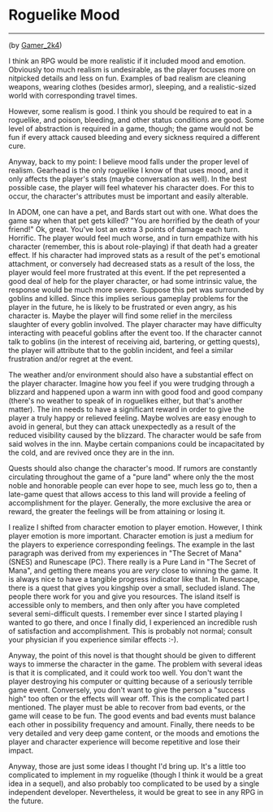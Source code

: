 # Roguelike Mood

---

(by [Gamer_2k4](../../../developer/gamer_2k4.md))

I think an RPG would be more realistic if it included mood and emotion. Obviously too much realism is undesirable, as the player focuses more on nitpicked details and less on fun. Examples of bad realism are cleaning weapons, wearing clothes (besides armor), sleeping, and a realistic-sized world with corresponding travel times.  

However, some realism is good. I think you should be required to eat in a roguelike, and poison, bleeding, and other status conditions are good. Some level of abstraction is required in a game, though; the game would not be fun if every attack caused bleeding and every sickness required a different cure.  

Anyway, back to my point: I believe mood falls under the proper level of realism. Gearhead is the only roguelike I know of that uses mood, and it only affects the player's stats (maybe conversation as well). In the best possible case, the player will feel whatever his character does. For this to occur, the character's attributes must be important and easily alterable.  

In ADOM, one can have a pet, and Bards start out with one. What does the game say when that pet gets killed? "You are horrified by the death of your friend!" Ok, great. You've lost an extra 3 points of damage each turn. Horrific. The player would feel much worse, and in turn empathize with his character (remember, this is about role-playing) if that death had a greater effect. If his character had improved stats as a result of the pet's emotional attachment, or conversely had decreased stats as a result of the loss, the player would feel more frustrated at this event. If the pet represented a good deal of help for the player character, or had some intrinsic value, the response would be much more severe. Suppose this pet was surrounded by goblins and killed. Since this implies serious gameplay problems for the player in the future, he is likely to be frustrated or even angry, as his character is. Maybe the player will find some relief in the merciless slaughter of every goblin involved. The player character may have difficulty interacting with peaceful goblins after the event too. If the character cannot talk to goblins (in the interest of receiving aid, bartering, or getting quests), the player will attribute that to the goblin incident, and feel a similar frustration and/or regret at the event.  

The weather and/or environment should also have a substantial effect on the player character. Imagine how you feel if you were trudging through a blizzard and happened upon a warm inn with good food and good company (there's no weather to speak of in roguelikes either, but that's another matter). The inn needs to have a significant reward in order to give the player a truly happy or relieved feeling. Maybe wolves are easy enough to avoid in general, but they can attack unexpectedly as a result of the reduced visibility caused by the blizzard. The character would be safe from said wolves in the inn. Maybe certain companions could be incapacitated by the cold, and are revived once they are in the inn.  

Quests should also change the character's mood. If rumors are constantly circulating throughout the game of a "pure land" where only the the most noble and honorable people can ever hope to see, much less go to, then a late-game quest that allows access to this land will provide a feeling of accomplishment for the player. Generally, the more exclusive the area or reward, the greater the feelings will be from attaining or losing it.  

I realize I shifted from character emotion to player emotion. However, I think player emotion is more important. Character emotion is just a medium for the players to experience corresponding feelings. The example in the last paragraph was derived from my experiences in "The Secret of Mana" (SNES) and Runescape (PC). There really is a Pure Land in "The Secret of Mana", and getting there means you are *very* close to winning the game. It is always nice to have a tangible progress indicator like that. In Runescape, there is a quest that gives you kingship over a small, secluded island. The people there work for you and give you resources. The island itself is accessible only to members, and then only after you have completed several semi-difficult quests. I remember ever since I started playing I wanted to go there, and once I finally did, I experienced an incredible rush of satisfaction and accomplishment. This is probably not normal; consult your physician if you experience similar effects :-).  

Anyway, the point of this novel is that thought should be given to different ways to immerse the character in the game. The problem with several ideas is that it is complicated, and it could work too well. You don't want the player destroying his computer or quitting because of a seriously terrible game event. Conversely, you don't want to give the person a "success high" too often or the effects will wear off. This is the complicated part I mentioned. The player must be able to recover from bad events, or the game will cease to be fun. The good events and bad events must balance each other in possibility frequency and amount. Finally, there needs to be very detailed and very deep game content, or the moods and emotions the player and character experience will become repetitive and lose their impact.  

Anyway, those are just some ideas I thought I'd bring up. It's a little too complicated to implement in my roguelike (though I think it would be a great idea in a sequel), and also probably too complicated to be used by a single independent developer. Nevertheless, it would be great to see in any RPG in the future.
